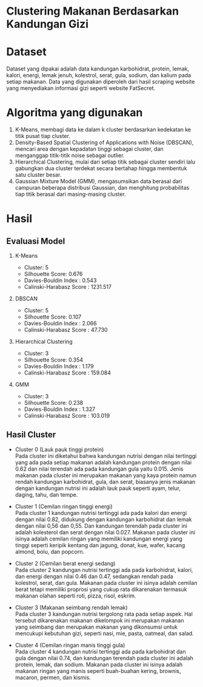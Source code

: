 # Clustering Makanan Berdasarkan Kandungan Gizi

# Dataset
Dataset yang dipakai adalah data kandungan karbohidrat, protein, lemak, kalori, energi, lemak jenuh, kolestrol, serat, gula, sodium, dan kalium pada setiap makanan. Data yang digunakan diperoleh dari hasil scraping website yang menyediakan informasi gizi seperti website FatSecret.

# Algoritma yang digunakan
1. K-Means, membagi data ke dalam k cluster berdasarkan kedekatan ke titik pusat tiap cluster.
2. Density-Based Spatial Clustering of Applications with Noise (DBSCAN), mencari area dengan kepadatan tinggi sebagai cluster, dan menganggap titik-titik noise sebagai outlier.
3. Hierarchical Clustering, mulai dari setiap titik sebagai cluster sendiri lalu gabungkan dua cluster terdekat secara bertahap hingga membentuk satu cluster besar.
4. Gaussian Mixture Model (GMM), mengasumsikan data berasal dari campuran beberapa distribusi Gaussian, dan menghitung probabilitas tiap titik berasal dari masing-masing cluster.

# Hasil
## Evaluasi Model
1. K-Means
   - Cluster: 5
   - Silhouette Score: 0.676
   - Davies-Bouldin Index : 0.543
   - Calinski-Harabasz Score : 1231.517

2. DBSCAN
   - Cluster: 5
   - Silhouette Score: 0.107
   - Davies-Bouldin Index : 2.066
   - Calinski-Harabasz Score : 47.730

3. Hierarchical Clustering
   - Cluster: 3
   - Silhouette Score: 0.354
   - Davies-Bouldin Index : 1.179
   - Calinski-Harabasz Score : 159.084

4. GMM
   - Cluster: 3
   - Silhouette Score: 0.238
   - Davies-Bouldin Index : 1.327
   - Calinski-Harabasz Score : 103.019

## Hasil Cluster
- Cluster 0 (Lauk pauk tinggi protein)<br>
Pada cluster ini diketahui bahwa kandungan nutrisi dengan nilai tertinggi yang ada pada setiap makanan adalah kandungan protein dengan nilai 0.62 dan nilai terendah ada pada kandungan gula yaitu 0.015. Jenis makanan pada cluster ini  merupakan makanan yang kaya protein namun rendah kandungan karbohidrat, gula, dan serat, biasanya jenis makanan dengan kandungan nutrisi ini adalah lauk pauk seperti ayam, telur, daging, tahu, dan tempe.

- Cluster 1 (Cemilan ringan tinggi energi)<br>
Pada cluster 1 kandungan nutrisi tertinggi ada pada kalori dan energi dengan nilai 0.82, didukung dengan kandungan karbohidrat dan lemak dengan nilai 0,56 dan 0,55. Dan kandungan terendah pada cluster ini adalah kolesterol dan serat dengan nilai 0.027. Makanan pada cluster ini isinya adalah cemilan ringan yang memiliki kandungan energi yang tinggi seperti keripik kentang dan jagung, donat, kue, wafer, kacang almond, bolu, dan popcorn. 

- Cluster 2 (Cemilan berat energi sedang)<br>
Pada cluster 2 kandungan nutrisi tertinggi ada pada karbohidrat, kalori, dan energi dengan nilai 0.46 dan 0.47, sedangkan rendah pada kolestrol, serat, dan gula. Makanan pada cluster ini isinya adalah cemilan berat tetapi memiliki proprosi yang cukup rata dikarenakan termasuk makanan olahan seperti roti, pizza, risol, eskrim. 

- Cluster 3 (Makanan seimbang rendah lemak)<br>
Pada cluster 3 kandungan nutrisi tergolong rata pada setiap aspek. Hal tersebut dikarenakan makanan dikelompok ini merupakan makanan yang seimbang dan merupakan makanan yang dikonsumsi untuk mencukupi kebutuhan gizi, seperti nasi, mie, pasta, oatmeal, dan salad.

- Cluster 4 (Cemilan ringan manis tinggi gula)<br>
Pada cluster 4 kandungan nutrisi tertinggi ada pada karbohidrat dan gula dengan nilai 0.74, dan kandungan terendah pada cluster ini adalah protein, lemak, dan sodium. Makanan pada cluster ini isinya adalah makanan ringan yang manis seperti buah-buahan kering, brownis, macaron, permen, dan kismis.
